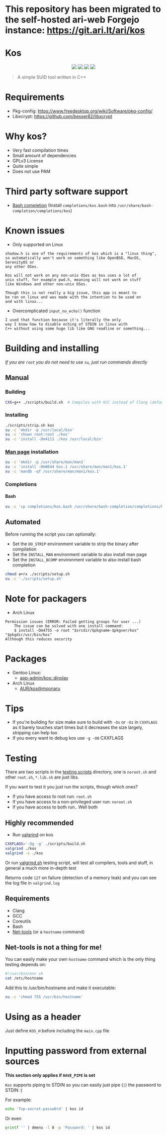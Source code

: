 # This repository has been migrated to the self-hosted ari-web Forgejo instance: <https://git.ari.lt/ari/kos>
# Kos

<p align="center">
  <img src="https://img.shields.io/github/last-commit/TruncatedDinosour/kos?color=red&style=flat-square">
  <img src="https://img.shields.io/github/repo-size/TruncatedDinosour/kos?color=red&style=flat-square">
  <img src="https://img.shields.io/github/issues/TruncatedDinosour/kos?color=red&style=flat-square">
  <img src="https://img.shields.io/github/stars/TruncatedDinosour/kos?color=red&style=flat-square">
</p>

> A simple SUID tool written in C++

# Requirements

-   Pkg-config: https://www.freedesktop.org/wiki/Software/pkg-config/
-   Libxcrypt: https://github.com/besser82/libxcrypt

# Why kos?

-   Very fast compilation times
-   Small amount of dependencies
-   GPLv3 License
-   Quite simple
-   Does not use PAM

# Third party software support

-   [Bash completion](https://github.com/scop/bash-completion) (Install `completions/kos.bash` into `/usr/share/bash-completion/completions/kos`)

# Known issues

-   Only supported on Linux

```
shadow.h is one of the requirements of kos which is a "linux thing",
so automatically won't work on something like OpenBSD, MacOS, SerenityOS or
any other OSes.

Kos will not work on any non-unix OSes as kos uses a lot of
unix stuff, for example pwd.h, meaning will not work on stuff
like Windows and other non-unix OSes.

Though this is not really a big issue, this app is meant to
be ran on linux and was made with the intention to be used on
and with linux...
```

-   Overcomplicated `input_no_echo()` function

```
I used that function because it's literally the only
way I know how to disable eching of STDIN in linux with
C++ without using some huge lib like GNU readline or something...
```

# Building and installing

_If you are `root` you do not need to use `su`, just run commands directly_

## Manual

### Building

```sh
CXX=g++ ./scripts/build.sh  # Compiles with GCC instead of Clang (default)
```

### Installing

```sh
./scripts/strip.sh kos
su -c 'mkdir -p /usr/local/bin'
su -c 'chown root:root ./kos'
su -c 'install -Dm4111 ./kos /usr/local/bin'
```

### [Man page](https://man-db.nongnu.org/) installation

```sh
su -c 'mkdir -p /usr/share/man/man1'
su -c 'install -Dm0644 kos.1 /usr/share/man/man1/kos.1'
su -c 'mandb -qf /usr/share/man/man1/kos.1'
```

### Completions

#### Bash

```sh
su -c 'cp completions/kos.bash /usr/share/bash-completion/completions/kos'
```

## Automated

Before running the script you can optionally:

-   Set the `DO_STRIP` environment variable to strip the binary after compilation
-   Set the `INSTALL_MAN` environment variable to also install man page
-   Set the `INSTALL_BCOMP` environment variable to also install bash completion

```sh
chmod a+rx ./scripts/setup.sh
su -c './scripts/setup.sh'
```

# Note for packagers

-   Arch Linux

```
Permission issues (ERROR: Failed getting groups for user ...)
    The issue can be solved with one install command:
    $ install -Dm4755 -o root "$srcdir/$pkgname-$pkgver/kos" "$pkgdir/usr/bin/kos"
Although this reduces security
```

# Packages

-   Gentoo Linux:
    -   [app-admin/kos::dinolay](https://ari-web.xyz/gentooatom/app-admin/kos)
-   Arch Linux
    -   [AUR/kos@moonaru](https://aur.archlinux.org/packages/kos)

# Tips

-   If you're building for size make sure to build with `-Os` or `-Oz` in `CXXFLAGS`
    as it barely touches start times but it decreases the size largely, stripping
    can help too
-   If you every want to debug kos use `-g -O0` CXXFLAGS

# Testing

There are two scripts in the [testing scripts](/scripts/test) directory,
one is `noroot.sh` and other `root.sh`, `*.lib.sh` are just
libs.

If you want to test it you just run the scripts, though which ones?

-   If you have access to root run: `root.sh`
-   If you have access to a non-privileged user run: `noroot.sh`
-   If you have access to both run.. Well both

## Highly recommended

-   Run [valgrind](https://valgrind.org/info/about.html) on kos

```sh
CXXFLAGS='-Og -g' ./scripts/build.sh
valgrind ./kos
valgrind -s ./kos
```

Or run [valgrind.sh](/scripts/test/valgrind.sh) testing script,
will test all compilers, tools and stuff, in general a much more
in-depth test

Returns code `127` on failure (detection of a memory leak) and
you can see the log file in `valgrind.log`

## Requirements

-   Clang
-   GCC
-   Coreutils
-   Bash
-   [Net-tools](http://net-tools.sourceforge.net/) (or a `hostname` command)

## Net-tools is not a thing for me!

You can easily make your own `hostname` command which is the
only thing testing depends on:

```sh
#!/usr/bin/env sh
cat /etc/hostname
```

Add this to /usr/bin/hostname and make it executable:

```sh
su -c 'chmod 755 /usr/bin/hostname'
```

# Using as a header

Just define `KOS_H` before including the `main.cpp` file

# Inputting password from external sources

**This section only applies if `HAVE_PIPE` is set**

`Kos` supports piping to STDIN so you can easily just
pipe (`|`) the password to STDIN :)

For example:

```sh
echo 'Top-secret-passw0rd' | kos id
```

Or even

```sh
printf '' | dmenu -l 0 -p 'Password: ' | kos id
```
